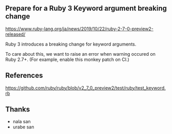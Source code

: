 ## Prepare for a Ruby 3 Keyword argument breaking change

https://www.ruby-lang.org/ja/news/2019/10/22/ruby-2-7-0-preview2-released/

Ruby 3 introduces a breaking change for keyword arguments.

To care about this, we want to raise an error when warning occured on Ruby 2.7+. (For example, enable this monkey patch on CI.)

## References

https://github.com/ruby/ruby/blob/v2_7_0_preview2/test/ruby/test_keyword.rb

## Thanks

- nala san
- urabe san
